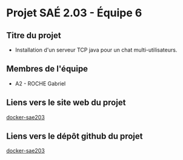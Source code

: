 # Projet SAÉ 2.03 - Équipe 6
## Titre du projet

- Installation d'un serveur TCP java pour un chat multi-utilisateurs.

## Membres de l'équipe

- A2 - ROCHE Gabriel

## Liens vers le site web du projet

[docker-sae203](https://TheCrafteur2015.github.io/docker-sae203/)

## Liens vers le dépôt github du projet

[docker-sae203](https://github.com/TheCrafteur2015/docker-sae203/)
